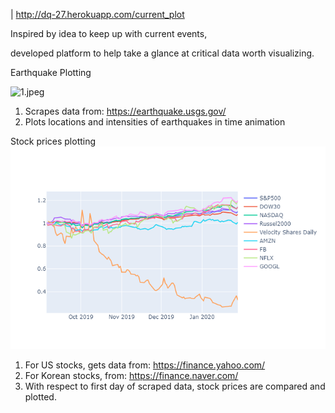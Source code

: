 | http://dq-27.herokuapp.com/current_plot

Inspired by idea to keep up with current events,

developed platform to help take a glance at critical data worth visualizing.

Earthquake Plotting

![1.jpeg](https://media.giphy.com/media/H7lvsD8DbzFoBsOKTK/giphy.gif)

1. Scrapes data from: https://earthquake.usgs.gov/
2. Plots locations and intensities of earthquakes in time animation

Stock prices plotting
![stock_us.png](local/img/stock_us.png)
1. For US stocks, gets data from: https://finance.yahoo.com/
2. For Korean stocks, from: https://finance.naver.com/
3. With respect to first day of scraped data, stock prices are compared and plotted.
